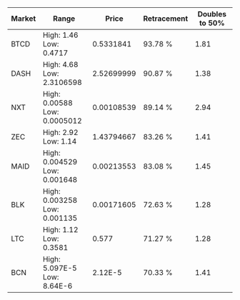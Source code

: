 | Market | Range | Price| Retracement | Doubles to 50% |
| --- | --- | --- | --- | --- |
| BTCD | High: 1.46<br />Low: 0.4717 | 0.5331841 | 93.78 % | 1.81 |
| DASH | High: 4.68<br />Low: 2.3106598 | 2.52699999 | 90.87 % | 1.38 |
| NXT | High: 0.00588<br />Low: 0.0005012 | 0.00108539 | 89.14 % | 2.94 |
| ZEC | High: 2.92<br />Low: 1.14 | 1.43794667 | 83.26 % | 1.41 |
| MAID | High: 0.004529<br />Low: 0.001648 | 0.00213553 | 83.08 % | 1.45 |
| BLK | High: 0.003258<br />Low: 0.001135 | 0.00171605 | 72.63 % | 1.28 |
| LTC | High: 1.12<br />Low: 0.3581 | 0.577 | 71.27 % | 1.28 |
| BCN | High: 5.097E-5<br />Low: 8.64E-6 | 2.12E-5 | 70.33 % | 1.41 |
